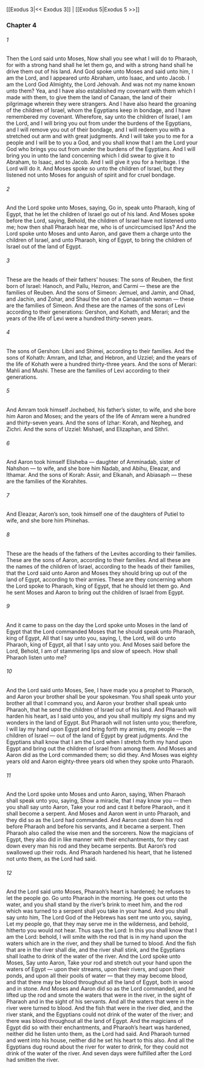 [[Exodus 3|<< Exodus 3]]  |  [[Exodus 5|Exodus 5 >>]]

### Chapter 4
###### 1
Then the Lord said unto Moses, Now shall you see what I will do to Pharaoh, for with a strong hand shall he let them go, and with a strong hand shall he drive them out of his land. And God spoke unto Moses and said unto him, I am the Lord, and I appeared unto Abraham, unto Isaac, and unto Jacob. I am the Lord God Almighty, the Lord Jehovah. And was not my name known unto them? Yea, and I have also established my covenant with them which I made with them, to give them the land of Canaan, the land of their pilgrimage wherein they were strangers. And I have also heard the groaning of the children of Israel, whom the Egyptians keep in bondage, and I have remembered my covenant. Wherefore, say unto the children of Israel, I am the Lord, and I will bring you out from under the burdens of the Egyptians, and I will remove you out of their bondage, and I will redeem you with a stretched out arm and with great judgments. And I will take you to me for a people and I will be to you a God, and you shall know that I am the Lord your God who brings you out from under the burdens of the Egyptians. And I will bring you in unto the land concerning which I did swear to give it to Abraham, to Isaac, and to Jacob. And I will give it you for a heritage. I the Lord will do it. And Moses spoke so unto the children of Israel, but they listened not unto Moses for anguish of spirit and for cruel bondage.

###### 2
And the Lord spoke unto Moses, saying, Go in, speak unto Pharaoh, king of Egypt, that he let the children of Israel go out of his land. And Moses spoke before the Lord, saying, Behold, the children of Israel have not listened unto me; how then shall Pharaoh hear me, who is of uncircumcised lips? And the Lord spoke unto Moses and unto Aaron, and gave them a charge unto the children of Israel, and unto Pharaoh, king of Egypt, to bring the children of Israel out of the land of Egypt.

###### 3
These are the heads of their fathers’ houses: The sons of Reuben, the first born of Israel: Hanoch, and Pallu, Hezron, and Carmi — these are the families of Reuben. And the sons of Simeon: Jemuel, and Jamin, and Ohad, and Jachin, and Zohar, and Shaul the son of a Canaanitish woman — these are the families of Simeon. And these are the names of the sons of Levi according to their generations: Gershon, and Kohath, and Merari; and the years of the life of Levi were a hundred thirty-seven years.

###### 4
The sons of Gershon: Libni and Shimei, according to their families. And the sons of Kohath: Amram, and Izhar, and Hebron, and Uzziel; and the years of the life of Kohath were a hundred thirty-three years. And the sons of Merari: Mahli and Mushi. These are the families of Levi according to their generations.

###### 5
And Amram took himself Jochebed, his father’s sister, to wife, and she bore him Aaron and Moses; and the years of the life of Amram were a hundred and thirty-seven years. And the sons of Izhar: Korah, and Nepheg, and Zichri. And the sons of Uzziel: Mishael, and Elizaphan, and Sithri.

###### 6
And Aaron took himself Elisheba — daughter of Amminadab, sister of Nahshon — to wife, and she bore him Nadab, and Abihu, Eleazar, and Ithamar. And the sons of Korah: Assir, and Elkanah, and Abiasaph — these are the families of the Korahites.

###### 7
And Eleazar, Aaron’s son, took himself one of the daughters of Putiel to wife, and she bore him Phinehas.

###### 8
These are the heads of the fathers of the Levites according to their families. These are the sons of Aaron, according to their families. And all these are the names of the children of Israel, according to the heads of their families, that the Lord said unto Aaron and Moses they should bring up out of the land of Egypt, according to their armies. These are they concerning whom the Lord spoke to Pharaoh, king of Egypt, that he should let them go. And he sent Moses and Aaron to bring out the children of Israel from Egypt.

###### 9
And it came to pass on the day the Lord spoke unto Moses in the land of Egypt that the Lord commanded Moses that he should speak unto Pharaoh, king of Egypt, All that I say unto you, saying, I, the Lord, will do unto Pharaoh, king of Egypt, all that I say unto you. And Moses said before the Lord, Behold, I am of stammering lips and slow of speech. How shall Pharaoh listen unto me?

###### 10
And the Lord said unto Moses, See, I have made you a prophet to Pharaoh, and Aaron your brother shall be your spokesman. You shall speak unto your brother all that I command you, and Aaron your brother shall speak unto Pharaoh, that he send the children of Israel out of his land. And Pharaoh will harden his heart, as I said unto you, and you shall multiply my signs and my wonders in the land of Egypt. But Pharaoh will not listen unto you; therefore, I will lay my hand upon Egypt and bring forth my armies, my people — the children of Israel — out of the land of Egypt by great judgments. And the Egyptians shall know that I am the Lord when I stretch forth my hand upon Egypt and bring out the children of Israel from among them. And Moses and Aaron did as the Lord commanded them; so did they. And Moses was eighty years old and Aaron eighty-three years old when they spoke unto Pharaoh.

###### 11
And the Lord spoke unto Moses and unto Aaron, saying, When Pharaoh shall speak unto you, saying, Show a miracle, that I may know you — then you shall say unto Aaron, Take your rod and cast it before Pharaoh, and it shall become a serpent. And Moses and Aaron went in unto Pharaoh, and they did so as the Lord had commanded. And Aaron cast down his rod before Pharaoh and before his servants, and it became a serpent. Then Pharaoh also called the wise men and the sorcerers. Now the magicians of Egypt, they also did in like manner with their enchantments, for they cast down every man his rod and they became serpents. But Aaron’s rod swallowed up their rods. And Pharaoh hardened his heart, that he listened not unto them, as the Lord had said.

###### 12
And the Lord said unto Moses, Pharaoh’s heart is hardened; he refuses to let the people go. Go unto Pharaoh in the morning. He goes out unto the water, and you shall stand by the river’s brink to meet him, and the rod which was turned to a serpent shall you take in your hand. And you shall say unto him, The Lord God of the Hebrews has sent me unto you, saying, Let my people go, that they may serve me in the wilderness, and behold, hitherto you would not hear. Thus says the Lord: In this you shall know that I am the Lord: behold, I will smite with the rod that is in my hand upon the waters which are in the river, and they shall be turned to blood. And the fish that are in the river shall die, and the river shall stink, and the Egyptians shall loathe to drink of the water of the river. And the Lord spoke unto Moses, Say unto Aaron, Take your rod and stretch out your hand upon the waters of Egypt — upon their streams, upon their rivers, and upon their ponds, and upon all their pools of water — that they may become blood, and that there may be blood throughout all the land of Egypt, both in wood and in stone. And Moses and Aaron did so as the Lord commanded, and he lifted up the rod and smote the waters that were in the river, in the sight of Pharaoh and in the sight of his servants. And all the waters that were in the river were turned to blood. And the fish that were in the river died, and the river stank, and the Egyptians could not drink of the water of the river; and there was blood throughout all the land of Egypt. And the magicians of Egypt did so with their enchantments, and Pharaoh’s heart was hardened, neither did he listen unto them, as the Lord had said. And Pharaoh turned and went into his house, neither did he set his heart to this also. And all the Egyptians dug round about the river for water to drink, for they could not drink of the water of the river. And seven days were fulfilled after the Lord had smitten the river.